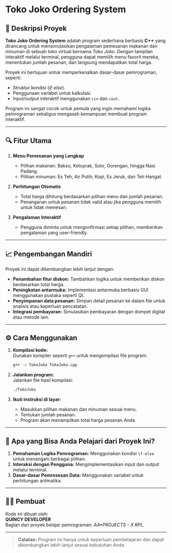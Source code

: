 # Toko Joko Ordering System  

## 🎯 Deskripsi Proyek  
**Toko Joko Ordering System** adalah program sederhana berbasis **C++** yang dirancang untuk mensimulasikan pengalaman pemesanan makanan dan minuman di sebuah toko virtual bernama *Toko Joko*. Dengan tampilan interaktif melalui terminal, pengguna dapat memilih menu favorit mereka, menentukan jumlah pesanan, dan langsung mendapatkan total harga.  

Proyek ini bertujuan untuk memperkenalkan dasar-dasar pemrograman, seperti:  
- Struktur kondisi (*if-else*).  
- Penggunaan variabel untuk kalkulasi.  
- Input/output interaktif menggunakan `cin` dan `cout`.  

Program ini sangat cocok untuk pemula yang ingin memahami logika pemrograman sekaligus mengasah kemampuan membuat program interaktif.  

---

## 🔍 Fitur Utama  
1. **Menu Pemesanan yang Lengkap**  
   - Pilihan makanan: Bakso, Ketoprak, Soto, Gorengan, hingga Nasi Padang.  
   - Pilihan minuman: Es Teh, Air Putih, Kopi, Es Jeruk, dan Teh Hangat.  

2. **Perhitungan Otomatis**  
   - Total harga dihitung berdasarkan pilihan menu dan jumlah pesanan.  
   - Penanganan untuk pesanan tidak valid atau jika pengguna memilih untuk tidak memesan.  

3. **Pengalaman Interaktif**  
   - Pengguna diminta untuk mengonfirmasi setiap pilihan, memberikan pengalaman yang user-friendly.  

---

## 📈 Pengembangan Mandiri  
Proyek ini dapat dikembangkan lebih lanjut dengan:  
- **Penambahan fitur diskon:** Tambahkan logika untuk memberikan diskon berdasarkan total harga.  
- **Peningkatan antarmuka:** Implementasi antarmuka berbasis GUI menggunakan pustaka seperti Qt.  
- **Penyimpanan data pesanan:** Simpan detail pesanan ke dalam file untuk analisis atau keperluan pencatatan.  
- **Integrasi pembayaran:** Simulasikan pembayaran dengan dompet digital atau metode lain.  

---

## ⚙️ Cara Menggunakan  
1. **Kompilasi kode:**  
   Gunakan kompiler seperti `g++` untuk mengompilasi file program:  
   ```bash  
   g++ -o TokoJoko TokoJoko.cpp  
   ```  

2. **Jalankan program:**  
   Jalankan file hasil kompilasi:  
   ```bash  
   ./TokoJoko  
   ```  

3. **Ikuti instruksi di layar:**  
   - Masukkan pilihan makanan dan minuman sesuai menu.  
   - Tentukan jumlah pesanan.  
   - Program akan menampilkan total harga pesanan Anda.  

---

## 🤔 Apa yang Bisa Anda Pelajari dari Proyek Ini?  
1. **Pemahaman Logika Pemrograman:** Menggunakan kondisi `if-else` untuk menangani berbagai pilihan.  
2. **Interaksi dengan Pengguna:** Mengimplementasikan input dan output melalui terminal.  
3. **Dasar-dasar Pemrosesan Data:** Menggunakan variabel untuk perhitungan aritmatika.  

---

## 👨‍💻 Pembuat  
Kode ini dibuat oleh:  
**QUINCY DEVELOPER**  
Bagian dari proyek belajar pemrograman: *AA•PROJECTS - X RPL*.  

---  
> **Catatan:** Program ini hanya untuk keperluan pembelajaran dan dapat dikembangkan lebih lanjut sesuai kebutuhan Anda.  
